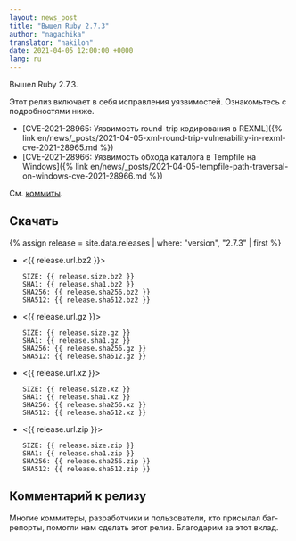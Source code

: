 ```yaml
---
layout: news_post
title: "Вышел Ruby 2.7.3"
author: "nagachika"
translator: "nakilon"
date: 2021-04-05 12:00:00 +0000
lang: ru
---
```


Вышел Ruby 2.7.3.

Этот релиз включает в себя исправления уязвимостей.
Ознакомьтесь с подробностями ниже.

* [CVE-2021-28965: Уязвимость round-trip кодирования в REXML]({% link en/news/_posts/2021-04-05-xml-round-trip-vulnerability-in-rexml-cve-2021-28965.md %})
* [CVE-2021-28966: Уязвимость обхода каталога в Tempfile на Windows]({% link en/news/_posts/2021-04-05-tempfile-path-traversal-on-windows-cve-2021-28966.md %})

См. [коммиты](https://github.com/ruby/ruby/compare/v2_7_2...v2_7_3).

## Скачать

{% assign release = site.data.releases | where: "version", "2.7.3" | first %}

* <{{ release.url.bz2 }}>

      SIZE: {{ release.size.bz2 }}
      SHA1: {{ release.sha1.bz2 }}
      SHA256: {{ release.sha256.bz2 }}
      SHA512: {{ release.sha512.bz2 }}

* <{{ release.url.gz }}>

      SIZE: {{ release.size.gz }}
      SHA1: {{ release.sha1.gz }}
      SHA256: {{ release.sha256.gz }}
      SHA512: {{ release.sha512.gz }}

* <{{ release.url.xz }}>

      SIZE: {{ release.size.xz }}
      SHA1: {{ release.sha1.xz }}
      SHA256: {{ release.sha256.xz }}
      SHA512: {{ release.sha512.xz }}

* <{{ release.url.zip }}>

      SIZE: {{ release.size.zip }}
      SHA1: {{ release.sha1.zip }}
      SHA256: {{ release.sha256.zip }}
      SHA512: {{ release.sha512.zip }}

## Комментарий к релизу

Многие коммитеры, разработчики и пользователи, кто присылал баг-репорты, помогли нам сделать этот релиз.
Благодарим за этот вклад.
